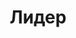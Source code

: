 --- 
title: "Лидер" 
 
town: "Евпатория" 
tel: ["+380 (6569) 7-03-61, (095) 61-63-361, (095) 18-66-882, +380 (6569) 2-46-83"] 
address: "Россия, АР Крым, г. Евпатория г., ул. Интернациональная, 126" 
mail: "" 
--- 